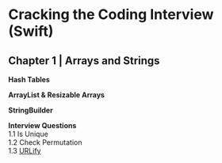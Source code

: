 # Cracking the Coding Interview (Swift)



## Chapter 1 | Arrays and Strings
**Hash Tables**

**ArrayList & Resizable Arrays**

**StringBuilder**

**Interview Questions**<br>
1.1 Is Unique<br>
1.2 Check Permutation<br>
1.3 [URLify](https://github.com/stevencurtis/Cracking-Swift/tree/main/ArraysStrings/URLify)<br>
